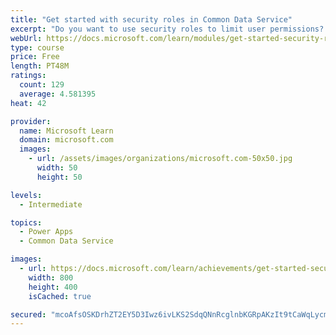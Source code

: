 ```yaml
---
title: "Get started with security roles in Common Data Service"
excerpt: "Do you want to use security roles to limit user permissions? This module will show you how you can set permissions to limit access to an environment or limit which users can view, edit, or delete data in an environment within Common Data Service."
webUrl: https://docs.microsoft.com/learn/modules/get-started-security-roles/
type: course
price: Free
length: PT48M
ratings:
  count: 129
  average: 4.581395
heat: 42

provider:
  name: Microsoft Learn
  domain: microsoft.com
  images:
    - url: /assets/images/organizations/microsoft.com-50x50.jpg
      width: 50
      height: 50

levels:
  - Intermediate

topics:
  - Power Apps
  - Common Data Service

images:
  - url: https://docs.microsoft.com/learn/achievements/get-started-security-roles-social.png
    width: 800
    height: 400
    isCached: true

secured: "mcoAfsOSKDrhZT2EY5D3Iwz6ivLKS2SdqQNnRcglnbKGRpAKzIt9tCaWqLycmMaKgrqbEkOUfxAiaU9joMBpcp3tm+pb/9MBI6QHRmlE8nQMRBmDgKhp3CAUXGnUfHb+ftOzvbhUpW+O7+/r08wk85OLopiL0sZ2hrYuaEBn+gZyHALIKHcnBuKamp6CJdl1NOD+7cGOv+Rs1CekGCOTtq71nqTYrMoRngckDlkXyw91UY71nOT/0THCArYj/f2dxk66BFmi3ZLO0l8CzXsaA+nyiLZxDbk1FsPNzh3D/9ImAVZSMedgwvWG04px3oVrvXN1RbwdArqtrfJet5fq3XVVSRIl3MftPEYcYKFFOx7hqlvh0OTHEyznl72Lq4knHzrTeRcuVGMF0j7gzs5WaqCt+O7CaKgvoEh+O07szfI=;ceunPK/rluJpynlVZ/jvpA=="
---
```


